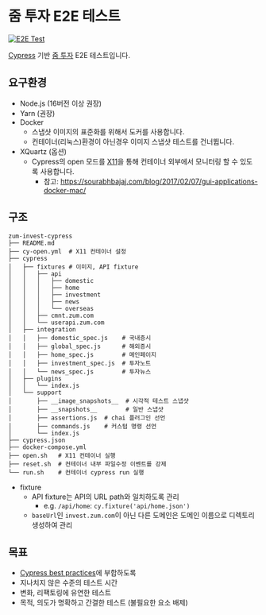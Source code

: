# 줌 투자 E2E 테스트

[![E2E Test](https://github.com/Xvezda/zum-invest-cypress/actions/workflows/e2e.yml/badge.svg)](https://github.com/Xvezda/zum-invest-cypress/actions/workflows/e2e.yml)

[Cypress](https://cypress.io) 기반 [줌 투자](https://invest.zum.com/) E2E 테스트입니다.

## 요구환경
* Node.js (16버전 이상 권장)
* Yarn (권장)
* Docker
  * 스냅샷 이미지의 표준화를 위해서 도커를 사용합니다.
  * 컨테이너(리눅스)환경이 아닌경우 이미지 스냅샷 테스트를 건너뜁니다.
* XQuartz (옵션)
  * Cypress의 open 모드를 [X11](https://ko.wikipedia.org/wiki/X_%EC%9C%88%EB%8F%84_%EC%8B%9C%EC%8A%A4%ED%85%9C)을 통해 컨테이너 외부에서 모니터링 할 수 있도록 사용합니다.
    * 참고: https://sourabhbajaj.com/blog/2017/02/07/gui-applications-docker-mac/

## 구조
```
zum-invest-cypress
├── README.md
├── cy-open.yml  # X11 컨테이너 설정
├── cypress
│   ├── fixtures # 이미지, API fixture
│   │   ├── api
│   │   │   ├── domestic
│   │   │   ├── home
│   │   │   ├── investment
│   │   │   ├── news
│   │   │   └── overseas
│   │   ├── cmnt.zum.com
│   │   └── userapi.zum.com
│   ├── integration
│   │   ├── domestic_spec.js    # 국내증시
│   │   ├── global_spec.js      # 해외증시
│   │   ├── home_spec.js        # 메인페이지
│   │   ├── investment_spec.js  # 투자노트
│   │   └── news_spec.js        # 투자뉴스
│   ├── plugins
│   │   └── index.js
│   └── support
│       ├── __image_snapshots__  # 시각적 테스트 스냅샷
│       ├── __snapshots__        # 일반 스냅샷
│       ├── assertions.js  # chai 플러그인 선언
│       ├── commands.js    # 커스텀 명령 선언
│       └── index.js
├── cypress.json
├── docker-compose.yml
├── open.sh   # X11 컨테이너 실행
├── reset.sh  # 컨테이너 내부 파일수정 이벤트를 강제
└── run.sh    # 컨테이너 cypress run 실행
```
* fixture
  * API fixture는 API의 URL path와 일치하도록 관리
    * e.g. `/api/home`: `cy.fixture('api/home.json')`
  * `baseUrl`인 `invest.zum.com`이 아닌 다른 도메인은 도메인 이름으로 디렉토리 생성하여 관리

## 목표
* [Cypress best practices](https://docs.cypress.io/guides/references/best-practices)에 부합하도록
* 지나치지 않은 수준의 테스트 시간
* 변화, 리팩토링에 유연한 테스트
* 목적, 의도가 명확하고 간결한 테스트 (불필요한 요소 배제)
